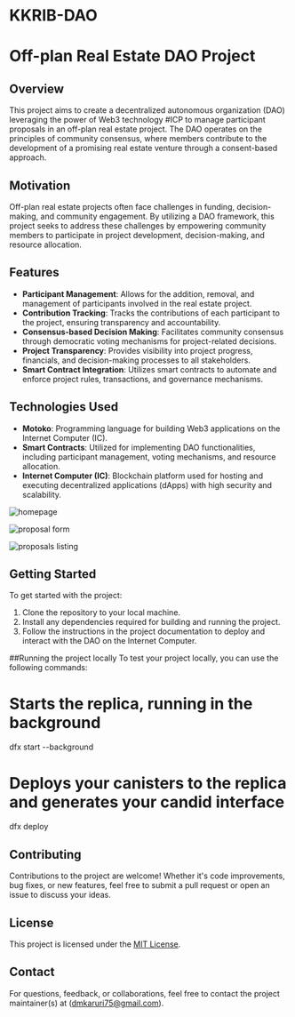 # KKRIB-DAO

# Off-plan Real Estate DAO Project

## Overview
This project aims to create a decentralized autonomous organization (DAO) leveraging the power of Web3 technology #ICP to manage participant proposals in an off-plan real estate project. The DAO operates on the principles of community consensus, where members contribute to the development of a promising real estate venture through a consent-based approach.

## Motivation
Off-plan real estate projects often face challenges in funding, decision-making, and community engagement. By utilizing a DAO framework, this project seeks to address these challenges by empowering community members to participate in project development, decision-making, and resource allocation.

## Features
- **Participant Management**: Allows for the addition, removal, and management of participants involved in the real estate project.
- **Contribution Tracking**: Tracks the contributions of each participant to the project, ensuring transparency and accountability.
- **Consensus-based Decision Making**: Facilitates community consensus through democratic voting mechanisms for project-related decisions.
- **Project Transparency**: Provides visibility into project progress, financials, and decision-making processes to all stakeholders.
- **Smart Contract Integration**: Utilizes smart contracts to automate and enforce project rules, transactions, and governance mechanisms.

## Technologies Used
- **Motoko**: Programming language for building Web3 applications on the Internet Computer (IC).
- **Smart Contracts**: Utilized for implementing DAO functionalities, including participant management, voting mechanisms, and resource allocation.
- **Internet Computer (IC)**: Blockchain platform used for hosting and executing decentralized applications (dApps) with high security and scalability.

![homepage](https://github.com/dtroit75/KKRIB-DAO/assets/86202316/0a333eb1-f86c-4330-8b49-dd2461205206)

![proposal form](https://github.com/dtroit75/KKRIB-DAO/assets/86202316/ac12fc63-5161-4dd0-a226-b2a6988b708c)

![proposals listing](https://github.com/dtroit75/KKRIB-DAO/assets/86202316/4bd3b74d-a7ab-4aa0-8483-a7ec19f3d4ea)

## Getting Started
To get started with the project:
1. Clone the repository to your local machine.
2. Install any dependencies required for building and running the project.
3. Follow the instructions in the project documentation to deploy and interact with the DAO on the Internet Computer.

##Running the project locally
To test your project locally, you can use the following commands:

# Starts the replica, running in the background
dfx start --background

# Deploys your canisters to the replica and generates your candid interface
dfx deploy


## Contributing
Contributions to the project are welcome! Whether it's code improvements, bug fixes, or new features, feel free to submit a pull request or open an issue to discuss your ideas.

## License
This project is licensed under the [MIT License](LICENSE).

## Contact
For questions, feedback, or collaborations, feel free to contact the project maintainer(s) at (dmkaruri75@gmail.com).
